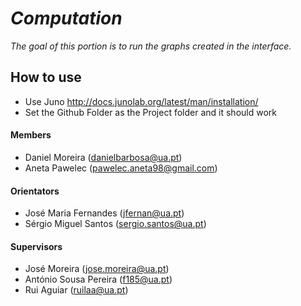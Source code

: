 # _Computation_

_The goal of this portion is to run the graphs created in the interface._

## How to use
- Use Juno http://docs.junolab.org/latest/man/installation/
- Set the Github Folder as the Project folder and it should work

#### Members
 - Daniel Moreira (danielbarbosa@ua.pt)
 - Aneta Pawelec (pawelec.aneta98@gmail.com)

#### Orientators
- José Maria Fernandes (jfernan@ua.pt)
- Sérgio Miguel Santos (sergio.santos@ua.pt)

#### Supervisors
- José Moreira (jose.moreira@ua.pt)
- António Sousa Pereira (f185@ua.pt)
- Rui Aguiar (ruilaa@ua.pt)
